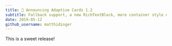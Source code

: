 ```yaml
---
title: 🎉 Announcing Adaptive Cards 1.2
subtitle: Fallback support, a new RichTextBlock, more container style options, enhanced interactivity, and more
date: 2019-05-12
github_username: matthidinger
---
```


This is a sweet release!